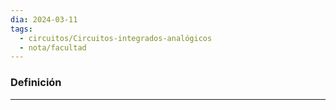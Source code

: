 ```yaml
---
dia: 2024-03-11
tags:
  - circuitos/Circuitos-integrados-analógicos
  - nota/facultad
---
```

### Definición
---
